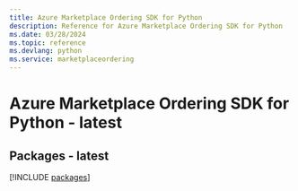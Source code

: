 ```yaml
---
title: Azure Marketplace Ordering SDK for Python
description: Reference for Azure Marketplace Ordering SDK for Python
ms.date: 03/28/2024
ms.topic: reference
ms.devlang: python
ms.service: marketplaceordering
---
```

# Azure Marketplace Ordering SDK for Python - latest
## Packages - latest
[!INCLUDE [packages](marketplace-ordering-index.md)]